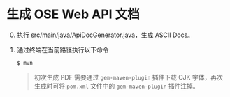 # 生成 OSE Web API 文档

0. 执行 src/main/java/ApiDocGenerator.java，生成 ASCII Docs。

0. 通过终端在当前路径执行以下命令

    ```bash
    $ mvn
    ```

    > 初次生成 PDF 需要通过 `gem-maven-plugin` 插件下载 CJK 字体，再次生成时可将 `pom.xml` 文件中的 `gem-maven-plugin` 插件注掉。
